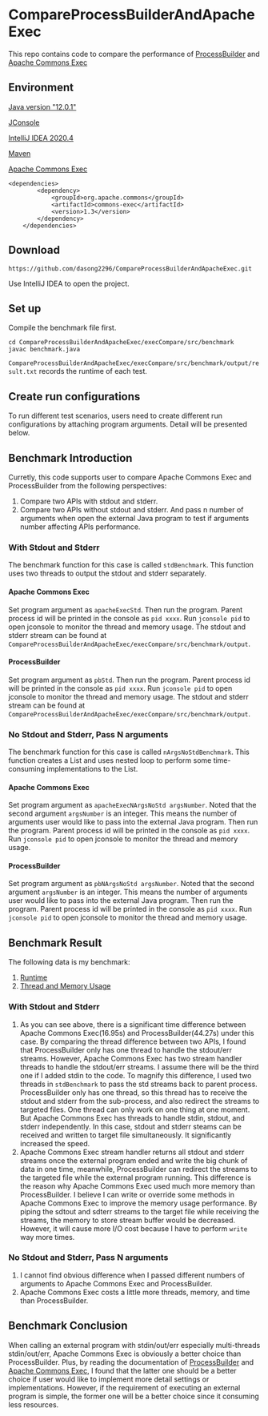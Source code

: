 # CompareProcessBuilderAndApacheExec
This repo contains code to compare the performance of [ProcessBuilder](https://docs.oracle.com/javase/7/docs/api/java/lang/ProcessBuilder.html) and [Apache Commons Exec](https://commons.apache.org/proper/commons-exec/)

## Environment
[Java version "12.0.1"](https://www.java.com/en/)

[JConsole](http://openjdk.java.net/tools/svc/jconsole/)

[IntelliJ IDEA 2020.4](https://www.jetbrains.com/idea/)

[Maven](http://maven.apache.org/POM/4.0.0)

[Apache Commons Exec](https://commons.apache.org/proper/commons-exec/)
```
<dependencies>
        <dependency>
            <groupId>org.apache.commons</groupId>
            <artifactId>commons-exec</artifactId>
            <version>1.3</version>
        </dependency>
    </dependencies>
```

## Download 
```
https://github.com/dasong2296/CompareProcessBuilderAndApacheExec.git
```
Use IntelliJ IDEA to open the project.

## Set up
Compile the benchmark file first.
```
cd CompareProcessBuilderAndApacheExec/execCompare/src/benchmark
javac benchmark.java 
```
`CompareProcessBuilderAndApacheExec/execCompare/src/benchmark/output/result.txt` records the runtime of each test.
## Create run configurations
To run different test scenarios, users need to create different run configurations by attaching program arguments. Detail will be presented below.

## Benchmark Introduction
Curretly, this code supports user to compare Apache Commons Exec and ProcessBuilder from the following perspectives:
1. Compare two APIs with stdout and stderr. 
2. Compare two APIs without stdout and stderr. And pass n number of arguments when open the external Java program to test if arguments number affecting APIs performance.


### With Stdout and Stderr
The benchmark function for this case is called `stdBenchmark`. This function uses two threads to output the stdout and stderr separately.

#### Apache Commons Exec
Set program argument as `apacheExecStd`. Then run the program. Parent process id will be printed in the console as `pid xxxx`. Run `jconsole pid` to open jconsole to monitor the thread and memory usage. The stdout and stderr stream can be found at `CompareProcessBuilderAndApacheExec/execCompare/src/benchmark/output`.
#### ProcessBuilder
Set program argument as `pbStd`. Then run the program. Parent process id will be printed in the console as `pid xxxx`. Run `jconsole pid` to open jconsole to monitor the thread and memory usage. The stdout and stderr stream can be found at `CompareProcessBuilderAndApacheExec/execCompare/src/benchmark/output`.

### No Stdout and Stderr, Pass N arguments
The benchmark function for this case is called `nArgsNoStdBenchmark`. This function creates a List<String> and uses nested loop to perform some time-consuming implementations to the List<String>. 

#### Apache Commons Exec
Set program argument as `apacheExecNArgsNoStd argsNumber`. Noted that the second argument `argsNumber` is an integer. This means the number of arguments user would like to pass into the external Java program. Then run the program. Parent process id will be printed in the console as `pid xxxx`. Run `jconsole pid` to open jconsole to monitor the thread and memory usage.

#### ProcessBuilder
Set program argument as `pbNArgsNoStd argsNumber`. Noted that the second argument `argsNumber` is an integer. This means the number of arguments user would like to pass into the external Java program. Then run the program. Parent process id will be printed in the console as `pid xxxx`. Run `jconsole pid` to open jconsole to monitor the thread and memory usage.

## Benchmark Result
The following data is my benchmark:
1. [Runtime](https://github.com/dasong2296/CompareProcessBuilderAndApacheExec/blob/main/execCompare/src/benchmark/output/result.txt)
2. [Thread and Memory Usage](https://github.com/dasong2296/CompareProcessBuilderAndApacheExec/tree/main/execCompare/src/benchmark/output/JconsoleOutput)
### With Stdout and Stderr
1. As you can see above, there is a significant time difference between Apache Commons Exec(16.95s) and ProcessBuilder(44.27s) under this case. By comparing the thread difference between two APIs, I found that ProcessBuilder only has one thread to handle the stdout/err streams. However, Apache Commons Exec has two stream handler threads to handle the stdout/err streams. I assume there will be the third one if I added stdin to the code. To magnify this difference, I used two threads in `stdBenchmark` to pass the std streams back to parent process. ProcessBuilder only has one thread, so this thread has to receive the stdout and stderr from the sub-process, and also redirect the streams to targeted files. One thread can only work on one thing at one moment. But Apache Commons Exec has threads to handle stdin, stdout, and stderr independently. In this case, stdout and stderr steams can be received and written to target file simultaneously. It significantly increased the speed.
2. Apache Commons Exec stream handler returns all stdout and stderr streams once the external program ended and write the big chunk of data in one time, meanwhile, ProcessBuilder can redirect the streams to the targeted file while the external program running. This difference is the reason why Apache Commons Exec used much more memory than ProcessBuilder. I believe I can write or override some methods in Apache Commons Exec to improve the memory usage performance. By piping the sdtout and sdterr streams to the target file while receiving the streams, the memory to store stream buffer would be decreased. However, it will cause more I/O cost because I have to perform `write` way more times.

### No Stdout and Stderr, Pass N arguments
1. I cannot find obvious difference when I passed different numbers of arguments to Apache Commons Exec and ProcessBuilder.
2. Apache Commons Exec costs a little more threads, memory, and time than ProcessBuilder. 

## Benchmark Conclusion
When calling an external program with stdin/out/err especially multi-threads stdin/out/err, Apache Commons Exec is obviously a better choice than ProcessBuilder. Plus, by reading the documentation of [ProcessBuilder](https://docs.oracle.com/javase/7/docs/api/java/lang/ProcessBuilder.html) and [Apache Commons Exec](https://commons.apache.org/proper/commons-exec/), I found that the latter one should be a better choice if user would like to implement more detail settings or implementations. However, if the requirement of executing an external program is simple, the former one will be a better choice since it consuming less resources.

